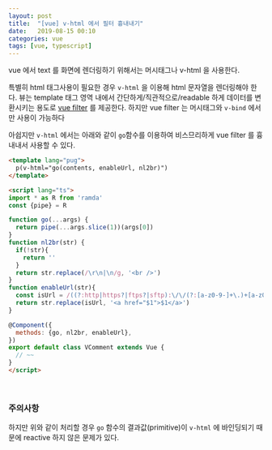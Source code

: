 ```yaml
---
layout: post
title:  "[vue] v-html 에서 필터 흉내내기"
date:   2019-08-15 00:10
categories: vue
tags: [vue, typescript]
---
```

vue 에서 text 를 화면에 렌더링하기 위해서는 머시태그나 v-html 을 사용한다.

특별히 html 태그사용이 필요한 경우 `v-html` 을 이용해 html 문자열을 렌더링해야 한다. 뷰는 template 태그 영역 내에서 간단하게/직관적으로/readable 하게 데이터를 변환시키는 용도로 [vue filter](https://kr.vuejs.org/v2/guide/filters.html) 를 제공한다. 하지만 vue filter 는 머시태그와 `v-bind` 에서만 사용이 가능하다

아쉽지만 `v-html` 에서는 아래와 같이 `go`함수를 이용하여 비스므리하게 vue filter 를 흉내내서 사용할 수 있다.

```html
<template lang="pug">
  p(v-html="go(contents, enableUrl, nl2br)")
</template>

<script lang="ts">
import * as R from 'ramda'
const {pipe} = R

function go(...args) {
  return pipe(...args.slice(1))(args[0])
}
function nl2br(str) {
  if(!str){
    return ''
  }
  return str.replace(/\r\n|\n/g, '<br />')
}
function enableUrl(str){
  const isUrl = /((?:http|https?|ftps?|sftp):\/\/(?:[a-z0-9-]+\.)+[a-z0-9]{2,4}\S*)/ig
  return str.replace(isUrl, '<a href="$1">$1</a>')
}

@Component({
  methods: {go, nl2br, enableUrl},
})
export default class VComment extends Vue {
  // ~~
}
</script>
```

<br>

### 주의사항
하지만 위와 같이 처리할 경우 `go` 함수의 결과값(primitive)이 `v-html` 에 바인딩되기 때문에 reactive 하지 않은 문제가 있다.
